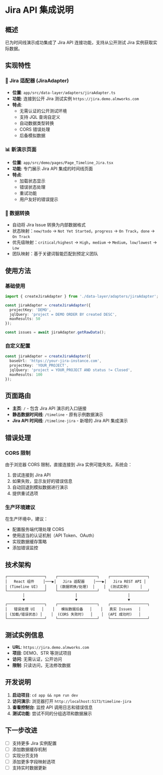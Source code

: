 # Jira API 集成说明

## 概述

已为时间线演示成功集成了 Jira API 连接功能，支持从公开测试 Jira 实例获取实际数据。

## 实现特性

### 🔌 Jira 适配器 (JiraAdapter)
- **位置**: `app/src/data-layer/adapters/jiraAdapter.ts`
- **功能**: 连接到公开 Jira 测试实例 `https://jira.demo.almworks.com`
- **特点**:
  - 无需认证的公开测试环境
  - 支持 JQL 查询自定义
  - 自动数据类型转换
  - CORS 错误处理
  - 后备模拟数据

### 📊 新演示页面
- **位置**: `app/src/demo/pages/Page_Timeline_Jira.tsx`
- **功能**: 专门展示 Jira API 集成的时间线页面
- **特点**:
  - 加载状态显示
  - 错误状态处理
  - 重试功能
  - 用户友好的错误提示

### 🔄 数据转换
- 自动将 Jira Issue 转换为内部数据格式
- 状态映射：`new/todo` → `Not Yet Started`，`progress` → `On Track`，`done` → `On Track`
- 优先级映射：`critical/highest` → `High`，`medium` → `Medium`，`low/lowest` → `Low`
- 团队映射：基于关键词智能匹配到预定义团队

## 使用方法

### 基础使用
```typescript
import { createJiraAdapter } from './data-layer/adapters/jiraAdapter';

const jiraAdapter = createJiraAdapter({
  projectKey: 'DEMO',
  jqlQuery: 'project = DEMO ORDER BY created DESC',
  maxResults: 50
});

const issues = await jiraAdapter.getRawData();
```

### 自定义配置
```typescript
const jiraAdapter = createJiraAdapter({
  baseUrl: 'https://your-jira-instance.com',
  projectKey: 'YOUR_PROJECT',
  jqlQuery: 'project = YOUR_PROJECT AND status != Closed',
  maxResults: 100
});
```

## 页面路由

- **主页**: `/` - 包含 Jira API 演示的入口链接
- **静态数据时间线**: `/timeline` - 原有示例数据演示
- **Jira API 时间线**: `/timeline-jira` - 新增的 Jira API 集成演示

## 错误处理

### CORS 限制
由于浏览器 CORS 限制，直接连接到 Jira 实例可能失败。系统会：
1. 尝试连接到 Jira API
2. 如果失败，显示友好的错误信息
3. 自动回退到模拟数据进行演示
4. 提供重试选项

### 生产环境建议
在生产环境中，建议：
- 配置服务端代理处理 CORS
- 使用适当的认证机制（API Token、OAuth）
- 实现数据缓存策略
- 添加错误监控

## 技术架构

```
┌─────────────────┐    ┌──────────────────┐    ┌─────────────────┐
│   React 组件    │───▶│   Jira 适配器    │───▶│   Jira REST API │
│ (Timeline UI)   │    │ (数据转换/处理)  │    │  (测试实例)     │
└─────────────────┘    └──────────────────┘    └─────────────────┘
        │                       │                       │
        ▼                       ▼                       ▼
┌─────────────────┐    ┌──────────────────┐    ┌─────────────────┐
│   错误处理 UI   │    │   模拟数据后备   │    │   真实 Issues   │
│ (加载/错误状态) │    │  (CORS 失败时)   │    │  (API 成功时)   │
└─────────────────┘    └──────────────────┘    └─────────────────┘
```

## 测试实例信息

- **URL**: `https://jira.demo.almworks.com`
- **项目**: DEMO、STR 等测试项目
- **访问**: 无需认证，公开访问
- **限制**: 只读访问，无法修改数据

## 开发说明

1. **启动项目**: `cd app && npm run dev`
2. **访问演示**: 浏览器打开 `http://localhost:5173/timeline-jira`
3. **查看控制台**: 监控 API 调用日志和错误信息
4. **测试功能**: 尝试不同的分组选项和数据展示

## 下一步改进

- [ ] 支持更多 Jira 实例配置
- [ ] 添加数据缓存机制
- [ ] 实现分页支持
- [ ] 添加更多字段映射选项
- [ ] 支持实时数据更新 